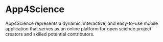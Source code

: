 # App4Science
App4Science represents a dynamic, interactive, and easy-to-use mobile application that serves as an online platform for open science project creators and skilled potential contributors. 
